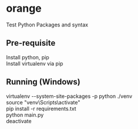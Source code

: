 # orange
Test Python Packages and syntax  

## Pre-requisite
Install python, pip  
Install virtualenv via pip  

## Running (Windows)
virtualenv --system-site-packages -p python ./venv  
source "venv\Scripts\activate"  
pip install -r requirements.txt  
python main.py  
deactivate  
